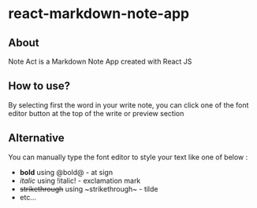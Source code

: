 # react-markdown-note-app

## About
Note Act is a Markdown Note App created with React JS

## How to use?
By selecting first the word in your write note, you can click one of the font editor button at the top of the write or preview section

## Alternative
You can manually type the font editor to style your text like one of below :
- **bold** using @bold@ - at sign
- *italic* using !italic! - exclamation mark
- ~~strikethrough~~ using ~strikethrough~ - tilde
- etc...
